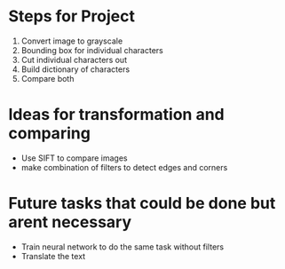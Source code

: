 # Steps for Project
1. Convert image to grayscale
2. Bounding box for individual characters
3. Cut individual characters out
4. Build dictionary of characters
5. Compare both

# Ideas for transformation and comparing
- Use SIFT to compare images
- make combination of filters to detect edges and corners

# Future tasks that could be done but arent necessary
- Train neural network to do the same task without filters
- Translate the text